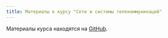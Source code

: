 ```yaml
---
title: Материалы к курсу "Сети и системы телекоммуникаций"
---
```


Материалы курса находятся на [GitHub][repo].

<!-- Загрузить [свежий архив][zip]. -->

[repo]: https://github.com/ukoloff/nets
[zip]:  https://github.com/ukoloff/nets/archive/master.zip
